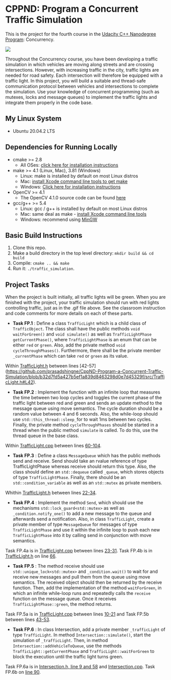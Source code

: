# CPPND: Program a Concurrent Traffic Simulation

This is the project for the fourth course in the [Udacity C++ Nanodegree Program](https://www.udacity.com/course/c-plus-plus-nanodegree--nd213): Concurrency. 

<img src="data/traffic_simulation.gif"/>

Throughout the Concurrency course, you have been developing a traffic simulation in which vehicles are moving along streets and are crossing intersections. However, with increasing traffic in the city, traffic lights are needed for road safety. Each intersection will therefore be equipped with a traffic light. In this project, you will build a suitable and thread-safe communication protocol between vehicles and intersections to complete the simulation. Use your knowledge of concurrent programming (such as mutexes, locks and message queues) to implement the traffic lights and integrate them properly in the code base.

## My Linux System
* Ubuntu 20.04.2 LTS

## Dependencies for Running Locally
* cmake >= 2.8
  * All OSes: [click here for installation instructions](https://cmake.org/install/)
* make >= 4.1 (Linux, Mac), 3.81 (Windows)
  * Linux: make is installed by default on most Linux distros
  * Mac: [install Xcode command line tools to get make](https://developer.apple.com/xcode/features/)
  * Windows: [Click here for installation instructions](http://gnuwin32.sourceforge.net/packages/make.htm)
* OpenCV >= 4.1
  * The OpenCV 4.1.0 source code can be found [here](https://github.com/opencv/opencv/tree/4.1.0)
* gcc/g++ >= 5.4
  * Linux: gcc / g++ is installed by default on most Linux distros
  * Mac: same deal as make - [install Xcode command line tools](https://developer.apple.com/xcode/features/)
  * Windows: recommend using [MinGW](http://www.mingw.org/)

## Basic Build Instructions

1. Clone this repo.
2. Make a build directory in the top level directory: `mkdir build && cd build`
3. Compile: `cmake .. && make`
4. Run it: `./traffic_simulation`.

## Project Tasks

When the project is built initially, all traffic lights will be green. When you are finished with the project, your traffic simulation should run with red lights controlling traffic, just as in the .gif file above. See the classroom instruction and code comments for more details on each of these parts. 

- **Task FP.1** : Define a class `TrafficLight` which is a child class of `TrafficObject`. The class shall have the public methods `void waitForGreen()` and `void simulate()` as well as `TrafficLightPhase getCurrentPhase()`, where `TrafficLightPhase` is an enum that can be either `red` or `green`. Also, add the private method `void cycleThroughPhases()`. Furthermore, there shall be the private member `_currentPhase` which can take `red` or `green` as its value.

Within [TrafficLight.h](https://github.com/prasadshingne/CppND-Program-a-Concurrent-Traffic-Simulation/blob/master/src/TrafficLight.h) between lines [42-57] (https://github.com/prasadshingne/CppND-Program-a-Concurrent-Traffic-Simulation/blob/b32d7fd5a427b5ef1a839d8463298d0e7d45329f/src/TrafficLight.h#L42).

- **Task FP.2** : Implement the function with an infinite loop that measures the time between two loop cycles and toggles the current phase of the traffic light between red and green and sends an update method to the message queue using move semantics. The cycle duration should be a random value between 4 and 6 seconds. Also, the while-loop should use `std::this_thread::sleep_`for to wait 1ms between two cycles. Finally, the private method `cycleThroughPhases` should be started in a thread when the public method `simulate` is called. To do this, use the thread queue in the base class.

Within [TrafficLight.cpp](https://github.com/prasadshingne/CppND-Program-a-Concurrent-Traffic-Simulation/blob/master/src/TrafficLight.cpp) between lines [60-104](https://github.com/prasadshingne/CppND-Program-a-Concurrent-Traffic-Simulation/blob/b32d7fd5a427b5ef1a839d8463298d0e7d45329f/src/TrafficLight.cpp#L60).

- **Task FP.3** : Define a class `MessageQueue` which has the public methods send and receive. Send should take an rvalue reference of type TrafficLightPhase whereas receive should return this type. Also, the class should define an `std::dequeue` called `_queue`, which stores objects of type `TrafficLightPhase`. Finally, there should be an `std::condition_variable` as well as an `std::mutex` as private members.

Whithin [TrafficLight.h](https://github.com/prasadshingne/CppND-Program-a-Concurrent-Traffic-Simulation/blob/master/src/TrafficLight.h) between lines [22-34](https://github.com/prasadshingne/CppND-Program-a-Concurrent-Traffic-Simulation/blob/b32d7fd5a427b5ef1a839d8463298d0e7d45329f/src/TrafficLight.h#L22).

- **Task FP.4** : Implement the method `Send`, which should use the mechanisms `std::lock_guard<std::mutex>` as well as `_condition.notify_one()` to add a new message to the queue and afterwards send a notification. Also, in class `TrafficLight`, create a private member of type `MessageQueue` for messages of type `TrafficLightPhase` and use it within the infinite loop to push each new `TrafficLightPhase` into it by calling send in conjunction with move semantics.

Task FP.4a is in [TrafficLight.cpp](https://github.com/prasadshingne/CppND-Program-a-Concurrent-Traffic-Simulation/blob/master/src/TrafficLight.cpp) between lines [23-31](https://github.com/prasadshingne/CppND-Program-a-Concurrent-Traffic-Simulation/blob/b32d7fd5a427b5ef1a839d8463298d0e7d45329f/src/TrafficLight.cpp#L23). Task FP.4b is in [TrafficLight.h](https://github.com/prasadshingne/CppND-Program-a-Concurrent-Traffic-Simulation/blob/master/src/TrafficLight.h) on line [66](https://github.com/prasadshingne/CppND-Program-a-Concurrent-Traffic-Simulation/blob/b32d7fd5a427b5ef1a839d8463298d0e7d45329f/src/TrafficLight.h#L66).

- **Task FP.5** : The method receive should use `std::unique_lock<std::mutex>` and `_condition.wait()` to wait for and receive new messages and pull them from the queue using move semantics. The received object should then be returned by the receive function. Then, add the implementation of the method `waitForGreen`, in which an infinite while-loop runs and repeatedly calls the `receive` function on the message queue. Once it receives `TrafficLightPhase::green`, the method returns.

Task FP.5a is in [TrafficLight.cpp](https://github.com/prasadshingne/CppND-Program-a-Concurrent-Traffic-Simulation/blob/master/src/TrafficLight.cpp) between lines [10-21](https://github.com/prasadshingne/CppND-Program-a-Concurrent-Traffic-Simulation/blob/b32d7fd5a427b5ef1a839d8463298d0e7d45329f/src/TrafficLight.cpp#L10) and Task FP.5b between lines [43-53](hhttps://github.com/prasadshingne/CppND-Program-a-Concurrent-Traffic-Simulation/blob/b32d7fd5a427b5ef1a839d8463298d0e7d45329f/src/TrafficLight.cpp#L43).

- **Task FP.6** : In class Intersection, add a private member `_trafficLight` of type `TrafficLight`. In method `Intersection::simulate()`, start the simulation of `_trafficLight`. Then, in method `Intersection::addVehicleToQueue`, use the methods `TrafficLight::getCurrentPhase` and `TrafficLight::waitForGreen` to block the execution until the traffic light turns green.

Task FP.6a is in [Intersection.h, line 9 and 58](https://github.com/prasadshingne/CppND-Program-a-Concurrent-Traffic-Simulation/blob/b32d7fd5a427b5ef1a839d8463298d0e7d45329f/src/Intersection.h#L9) and [Intersection.cpp](https://github.com/prasadshingne/CppND-Program-a-Concurrent-Traffic-Simulation/blob/b32d7fd5a427b5ef1a839d8463298d0e7d45329f/src/Intersection.cpp#L113). Task FP.6b on [line 90](https://github.com/prasadshingne/CppND-Program-a-Concurrent-Traffic-Simulation/blob/b32d7fd5a427b5ef1a839d8463298d0e7d45329f/src/Intersection.cpp#L90).

